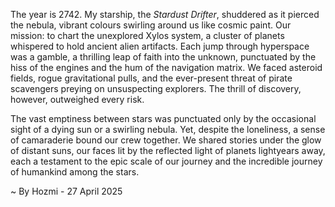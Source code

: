 
The year is 2742.  My starship, the *Stardust Drifter*, shuddered as it pierced the nebula, vibrant colours swirling around us like cosmic paint.  Our mission: to chart the unexplored Xylos system, a cluster of planets whispered to hold ancient alien artifacts.  Each jump through hyperspace was a gamble, a thrilling leap of faith into the unknown, punctuated by the hiss of the engines and the hum of the navigation matrix.  We faced asteroid fields, rogue gravitational pulls, and the ever-present threat of pirate scavengers preying on unsuspecting explorers.  The thrill of discovery, however, outweighed every risk.

The vast emptiness between stars was punctuated only by the occasional sight of a dying sun or a swirling nebula. Yet, despite the loneliness, a sense of camaraderie bound our crew together. We shared stories under the glow of distant suns, our faces lit by the reflected light of planets lightyears away, each a testament to the epic scale of our journey and the incredible journey of humankind among the stars.

~ By Hozmi - 27 April 2025
